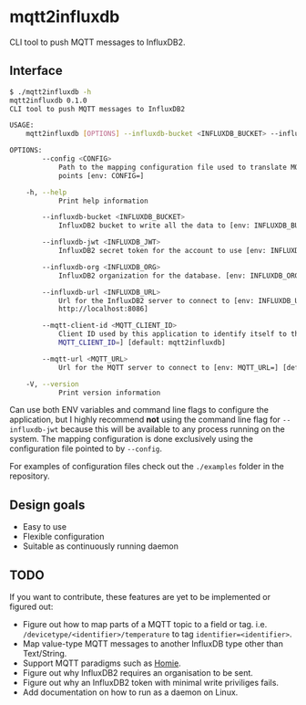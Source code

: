 # mqtt2influxdb
CLI tool to push MQTT messages to InfluxDB2.

## Interface

```bash
$ ./mqtt2influxdb -h
mqtt2influxdb 0.1.0
CLI tool to push MQTT messages to InfluxDB2

USAGE:
    mqtt2influxdb [OPTIONS] --influxdb-bucket <INFLUXDB_BUCKET> --influxdb-org <INFLUXDB_ORG> --influxdb-jwt <INFLUXDB_JWT> --config <CONFIG>

OPTIONS:
        --config <CONFIG>
            Path to the mapping configuration file used to translate MQTT messages to InfluxDB2
            points [env: CONFIG=]

    -h, --help
            Print help information

        --influxdb-bucket <INFLUXDB_BUCKET>
            InfluxDB2 bucket to write all the data to [env: INFLUXDB_BUCKET=]

        --influxdb-jwt <INFLUXDB_JWT>
            InfluxDB2 secret token for the account to use [env: INFLUXDB_JWT=]

        --influxdb-org <INFLUXDB_ORG>
            InfluxDB2 organization for the database. [env: INFLUXDB_ORG=]

        --influxdb-url <INFLUXDB_URL>
            Url for the InfluxDB2 server to connect to [env: INFLUXDB_URL=] [default:
            http://localhost:8086]

        --mqtt-client-id <MQTT_CLIENT_ID>
            Client ID used by this application to identify itself to the MQTT server [env:
            MQTT_CLIENT_ID=] [default: mqtt2influxdb]

        --mqtt-url <MQTT_URL>
            Url for the MQTT server to connect to [env: MQTT_URL=] [default: mqtt://localhost]

    -V, --version
            Print version information
```

Can use both ENV variables and command line flags to configure the application, but I highly recommend **not** using the command line flag for `--influxdb-jwt` because this will be available to any process running on the system. The mapping configuration is done exclusively using the configuration file pointed to by `--config`.

For examples of configuration files check out the `./examples` folder in the repository.

## Design goals
* Easy to use
* Flexible configuration
* Suitable as continuously running daemon

## TODO
If you want to contribute, these features are yet to be implemented or figured out:
* Figure out how to map parts of a MQTT topic to a field or tag. i.e. `/devicetype/<identifier>/temperature` to tag `identifier=<identifier>`.
* Map value-type MQTT messages to another InfluxDB type other than Text/String.
* Support MQTT paradigms such as [Homie](https://homieiot.github.io/).
* Figure out why InfluxDB2 requires an organisation to be sent.
* Figure out why an InfluxDB2 token with minimal write priviliges fails.
* Add documentation on how to run as a daemon on Linux.
